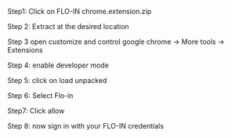 Step1:
Click on FLO-IN chrome.extension.zip



Step 2: Extract at the desired location


Step 3 open customize and control google chrome → More tools → Extensions



Step 4: enable developer mode



Step 5: click on load unpacked


Step 6: Select Flo-in 



Step7: Click allow


Step 8: now sign in with your FLO-IN credentials






